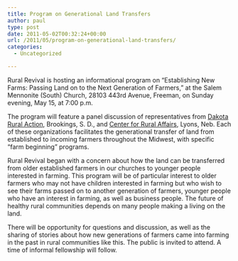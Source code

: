 ```yaml
---
title: Program on Generational Land Transfers
author: paul
type: post
date: 2011-05-02T00:32:24+00:00
url: /2011/05/program-on-generational-land-transfers/
categories:
  - Uncategorized

--- 
```


Rural Revival is hosting an informational program on “Establishing New Farms: Passing Land on to the Next Generation
of Farmers,” at the Salem Mennonite (South) Church, 28103 443rd Avenue, Freeman, on Sunday evening, May 15, at 7:00 p.m.

The program will feature a panel discussion of representatives from [Dakota Rural Action][1], Brookings, S. D., and
[Center for Rural Affairs][2], Lyons, Neb. Each of these organizations facilitates the generational transfer of land
from established to incoming farmers throughout the Midwest, with specific “farm beginning” programs.

Rural Revival began with a concern about how the land can be transferred from older established farmers in our churches
to younger people interested in farming. This program will be of particular interest to older farmers who may not have
children interested in farming but who wish to see their farms passed on to another generation of farmers, younger
people who have an interest in farming, as well as business people. The future of healthy rural communities depends on
many people making a living on the land.

There will be opportunity for questions and discussion, as well as the sharing of stories about how new generations of
farmers came into farming in the past in rural communities like this. The public is invited to attend. A time of
informal fellowship will follow.

 [1]: http://dakotarural.org/
 [2]: http://www.cfra.org/